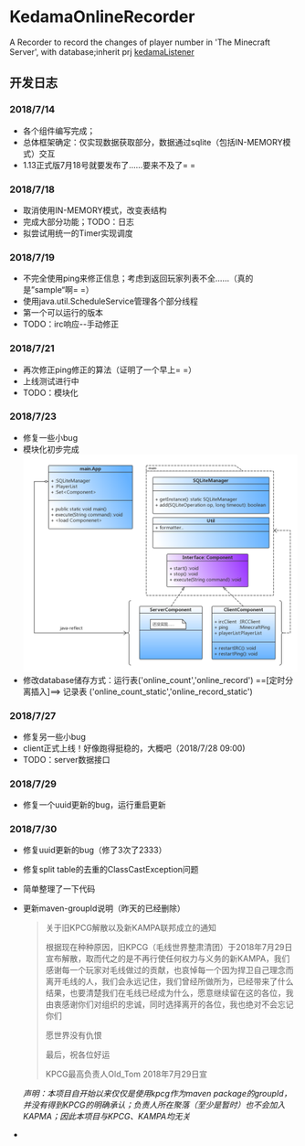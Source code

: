 # KedamaOnlineRecorder
A Recorder to record the changes of player number in 'The Minecraft Server', with database;inherit prj [kedamaListener]( https://github.com/DWCarrot/kedamaListener)





## 开发日志

### 2018/7/14
- 各个组件编写完成；
- 总体框架确定：仅实现数据获取部分，数据通过sqlite（包括IN-MEMORY模式）交互
- 1.13正式版7月18号就要发布了……要来不及了= =


### 2018/7/18
- 取消使用IN-MEMORY模式，改变表结构
- 完成大部分功能；TODO：日志
- 拟尝试用统一的Timer实现调度


### 2018/7/19
- 不完全使用ping来修正信息；考虑到返回玩家列表不全……（真的是”sample“啊= =）
- 使用java.util.ScheduleService管理各个部分线程
- 第一个可以运行的版本
- TODO：irc响应--手动修正


### 2018/7/21
- 再次修正ping修正的算法（证明了一个早上= =）
- 上线测试进行中
- TODO：模块化


### 2018/7/23
- 修复一些小bug
- 模块化初步完成
  ![](UML.png)
- 修改database储存方式：运行表('online_count','online_record') ==[定时分离插入]==> 记录表 ('online_count_static','online_record_static')


### 2018/7/27
- 修复另一些小bug
- client正式上线！好像跑得挺稳的，大概吧（2018/7/28 09:00)
- TODO：server数据接口

### 2018/7/29
- 修复一个uuid更新的bug，运行重启更新

### 2018/7/30
- 修复uuid更新的bug（修了3次了2333）

- 修复split table的去重的ClassCastException问题

- 简单整理了一下代码

- 更新maven-groupId说明（昨天的已经删除）

  > 关于旧KPCG解散以及新KAMPA联邦成立的通知
  >
  > 根据现在种种原因，旧KPCG（毛线世界整肃清团）于2018年7月29日宣布解散，取而代之的是不再行使任何权力与义务的新KAMPA，我们感谢每一个玩家对毛线做过的贡献，也哀悼每一个因为捍卫自己理念而离开毛线的人，我们会永远记住，我们曾经所做所为，已经带来了什么结果，也要清楚我们在毛线已经成为什么，愿意继续留在这的各位，我由衷感谢你们对组织的忠诚，同时选择离开的各位，我也绝对不会忘记你们
  >
  > 愿世界没有仇恨
  >
  > 最后，祝各位好运
  >
  > KPCG最高负责人Old_Tom 2018年7月29日宣

  *声明：本项目自开始以来仅仅是使用kpcg作为maven package的groupId，并没有得到KPCG的明确承认；负责人所在聚落（至少是暂时）也不会加入KAPMA；因此本项目与KPCG、KAMPA均无关*

- <div></div>


